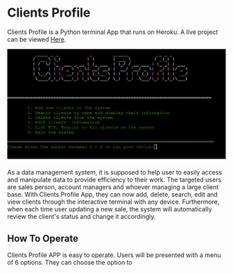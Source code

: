 # **Clients Profile**

Clients Profile is a Python terminal App that runs on Heroku. A live project can be viewed [Here](https://client-profile-system.herokuapp.com/).

![User Interface](assets/images/menu.png)

As a data management system, it is supposed to help user to easily access and manipulate data to provide efficiency to their work. The targeted users are sales person, account managers and whoever managing a large client base. With Clients Profile App, they can now add, delete, search, edit and view clients through the interactive terminal with any device. Furthermore, when each time user updating a new sale, the system will automatically review the client's status and change it accordingly.

## How To Operate

Clients Profile APP is easy to operate. Users will be presented with a menu of 6 options. They can choose the option to






